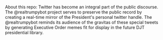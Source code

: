About this repo: Twitter has become an integral part of the public discourse. The @realtrumpybot project serves to preserve the public record by creating a real-time mirror of the President's personal twitter handle. The @realtrumpybot reminds its audience of the gravitas of these special tweets by generating Executive Order memes fit for display in the future DJT presidential library.
